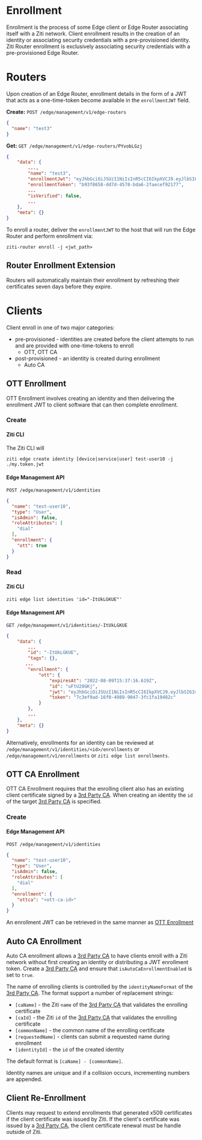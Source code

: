 # Enrollment

Enrollment is the process of some Edge client or Edge Router associating itself with a Ziti network. Client enrollment
results in the creation of an identity or associating security credentials with a pre-provisioned identity.
Ziti Router enrollment is exclusively associating security credentials with a pre-provisioned Edge Router.

# Routers

Upon creation of an Edge Router, enrollment details in the form of a JWT that acts as a one-time-token become 
available in the `enrollmentJWT` field.

**Create:**
`POST /edge/management/v1/edge-routers`
```json
{
  "name": "test3"
}
```

**Get:**
`GET /edge/management/v1/edge-routers/PYvobLGzj`
```json
{
    "data": {
        ...,
        "name": "test3",
        "enrollmentJwt": "eyJhbGciOiJSUzI1NiIsInR5cCI6IkpXVCJ9.eyJlbSI6ImVyb3R0IiwiZXhwIjoxNjYwMDU4ODU5LCJpc3MiOiJodHRwczovLzEyNy4wLjAuMToxMjgwIiwianRpIjoiYjkzZjg2NTgtZGQ3ZC00NTc4LWJkYTYtMmZhZWNlZjkyMTc3Iiwic3ViIjoiUFl2b2JMR3pqIn0.UN6QiifUfCMUvzsKwjSUarl9iWyOr1zsaa_6VzNTRn7EQ_PjtHFMm9QEjj8ErtkNIbyh-vaVLZL-TPOAIZsaQX2Ye5k8-M7dbWGiQ35DbgQaJSWLMJ0xzazHYBvhZvZ9Wc5F96HKA_qTGiSq5Lsm3WraAffepEqCe_F_HwBwjBPrsgO9U23pKuoz1X8pQbAj95yoz6rBNWo63mlZDeDn7McEiJLY0i7EyPQ3paEjJ0sSntVjfmZ7aPgThoG2HCYbhvj_DkXD_HRSwMxoQHR1yIA4sW4ukdQ_S3nVMurLOG06d0VSUzlIecQSuJT8XV56AhqZ-ZNIEzp-bp2YaL1FlA",
        "enrollmentToken": "b93f8658-dd7d-4578-bda6-2faecef92177",
        ...
        "isVerified": false,
        ...
    },
    "meta": {}
}
```

To enroll a router, deliver the `enrollmentJWT` to the host that will run the Edge Router and perform enrollment via:

`ziti-router enroll -j <jwt_path>`

## Router Enrollment Extension

Routers will automatically maintain their enrollment by refreshing their certificates seven days before they expire.

# Clients

Client enroll in one of two major categories:

- pre-provisioned - identities are created before the client attempts to run and are provided with one-time-tokens to enroll
  - OTT, OTT CA
- post-provisioned - an identity is created during enrollment
  - Auto CA


## OTT Enrollment

OTT Enrollment involves creating an identity and then delivering the enrollment JWT to client software that can then
complete enrollment.


### Create

#### Ziti CLI

The Ziti CLI will 

`ziti edge create identity [device|service|user] test-user10 -j ./my.token.jwt`

#### Edge Management API
`POST /edge/management/v1/identities`
```json
{
  "name": "test-user10",
  "type": "User",
  "isAdmin": false,
  "roleAttributes": [
    "dial"
  ],
  "enrollment": {
    "ott": true
  }
}
```

### Read

#### Ziti CLI

`ziti edge list identities 'id="-ItUkLGKUE"'`

#### Edge Management API

`GET /edge/management/v1/identities/-ItUkLGKUE`
```json
{
    "data": {
        ...
        "id": "-ItUkLGKUE",
        "tags": {},
       ...
        "enrollment": {
            "ott": {
                "expiresAt": "2022-08-09T15:37:16.619Z",
                "id": "uFtU28GKj",
                "jwt": "eyJhbGciOiJSUzI1NiIsInR5cCI6IkpXVCJ9.eyJlbSI6Im90dCIsImV4cCI6MTY2MDA1OTQzNiwiaXNzIjoiaHR0cHM6Ly8xMjcuMC4wLjE6MTI4MCIsImp0aSI6IjdjM2VmOWFkLTE2ZjAtNDk4OS05MDQ3LTNmYzFmYTE5NDgyYyIsInN1YiI6Ii1JdFVrTEdLVUUifQ.JnLlHP9wdMlfgteAf4Y-KMnxRv_00EOhEtRRmMABg_dD7xRK2RQt-bwt5rkosfgghZPR4jppuR9Prg1F1skf7JGa9Z-CmEIVvmHB8LAT6AvNnRmfkNBioD4g-Q0LP1o_xZyfePUslSxwNYPevzYYdCwgXK-TuIW34sCirX1edZ25eRtlnTUq9T0cgqMyVCEtX03WkAhb8C_TLIzhWxCwxxJTY3lgOqwuMXQEqLrWFiuG6Q1aIAA8hjh57043z5a1GQ8sUGIWP0U7YuXBWzl50VY4fenrstaaanweQLDPCZlZGPKh08mPCAGAc4Fun10hBzYaezJXGb8BpEPKXrtmLA",
                "token": "7c3ef9ad-16f0-4989-9047-3fc1fa19482c"
            }
        },
        ...
    },
    "meta": {}
}
```

Alternatively, enrollments for an identity can be reviewed at `/edge/management/v1/identities/<id>/enrollments` or
`/edge/management/v1/enrollments` or `ziti edge list enrollments`.

## OTT CA Enrollment

OTT CA Enrollment requires that the enrolling client also has an existing client certificate signed by a 
[3rd Party CA](./authentication/third-party-cas). When creating an identity the `id` of the target
[3rd Party CA](./authentication/third-party-cas) is specified.


### Create

#### Edge Management API
`POST /edge/management/v1/identities`
```json
{
  "name": "test-user10",
  "type": "User",
  "isAdmin": false,
  "roleAttributes": [
    "dial"
  ],
  "enrollment": {
    "ottca": "<ott-ca-id>"
  }
}
```

An enrollment JWT can be retrieved in the same manner as [OTT Enrollment](#ott-enrollment)

## Auto CA Enrollment

Auto CA enrollment allows a [3rd Party CA](./uthentication/third-party-cas) to have clients enroll with a
Ziti network without first creating an identity or distributing a JWT enrollment token. Create a
[3rd Party CA](./authentication/third-party-cas) and ensure that `isAutoCaEnrollmentEnabled` is set to `true`.

The name of enrolling clients is controlled by the `identityNameFormat` of the [3rd Party CA](./authentication/third-party-cas).
The format support a number of replacement strings:

- `[caName]` - the Ziti `name` of the [3rd Party CA](./authentication/third-party-cas) that validates the enrolling certificate
- `[caId]` - the Ziti `id` of the [3rd Party CA](./authentication/third-party-cas) that validates the enrolling certificate
- `[commonName]` - the common name of the enrolling certificate
- `[requestedName]` - clients can submit a requested name during enrollment
- `[identityId]` - the `id` of the created identity

The default format is `[caName] - [commonName]`.

Identity names are unique and if a collision occurs, incrementing numbers are appended.

## Client Re-Enrollment

Clients may request to extend enrollments that generated x509 certificates if the client certificate was issued by
Ziti. If the client's certificate was issued by a [3rd Party CA](./authentication/third-party-cas), the
client certificate renewal must be handle outside of Ziti.